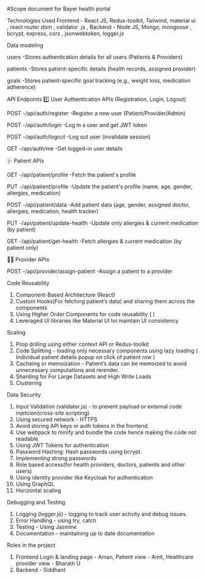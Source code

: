 #Scope document for Bayer health portal

Technologies Used
Frontend - React JS, Redux-toolkit, Tailwind, material ui , react router dom , validator .js , 
Backend - Node JS, Mongo, mongoose , bcrypt, express, cors , jsonwebtoken, logger.js

Data modeling

users
-Stores authentication details for all users (Patients & Providers)


patients
-Stores patient-specific details (health records, assigned provider)

 
goals
-Stores patient-specific goal tracking (e.g., weight loss, medication adherence)







API Endpoints
 1️⃣ User Authentication APIs (Registration, Login, Logout)

POST
-/api/auth/register
-Register a new user (Patient/Provider/Admin)

POST
-/api/auth/login
-Log in a user and get JWT token

POST
-/api/auth/logout
-Log out user (invalidate session)

GET
-/api/auth/me
-Get logged-in user details


🩺 Patient APIs

GET
-/api/patient/profile
-Fetch the patient's profile

PUT
-/api/patient/profile
-Update the patient's profile (name, age, gender, allergies, medication)

POST
-/api/patient/data
-Add patient data (age, gender, assigned doctor, allergies, medication, health tracker)

PUT
-/api/patient/update-health
-Update only allergies & current medication (by patient)

GET
-/api/patient/get-health
-Fetch allergies & current medication (by patient only)

👨‍⚕️ Provider APIs

POST
-/api/provider/assign-patient
-Assign a patient to a provider




Code Reusability
1. Component-Based Architecture (React)
2. Custom Hooks(For fetching patient’s data) and sharing them across the components
3. Using Higher Order Components for code reusability (  )
4. Leveraged UI libraries like Material UI toi maintain UI consistency



Scaling
1. Prop drilling using either context API or Redux-toolkit
2. Code Splitting - loading only necessary components using lazy loading ( Individual patient details popup on click of patient row )
3. Cacheing or memoization - Patient’s data can be memoized to avoid unnecessary computations and rerender.
4. Sharding for For Large Datasets and High Write Loads
5. Clustering



Data Security
1. Input Validation (validator.js) - to prevent payload or external code injetcion(cross-site scripting)
2. Using secured network - HTTPS
3. Avoid storing API keys or auth tokens in the frontend.
4. Use webpack to minify and bundle the code hence making the code not readable.
5. Using JWT Tokens for authentication
6. Password Hashing: Hash passwords using bcrypt.
7. Implementing strong passwords
8. Role based access(for health providers, doctors, patients and other users)
9. Using identity provider like Keycloak for authentication
10. Using GraphQL
11. Horizontal scaling



Debugging and Testing
1. Logging (logger.js) - logging to track user activity and debug issues.
2. Error Handling - using try, catch
3. Testing - Using Jasmine
4. Documentation - maintaining up to date documentation



Roles in the project
1. Frontend
   Login & landing page - Aman,
   Patient view - Amit,
   Healthcare provider view - Bharath U
2. Backend - Siddhant

 













